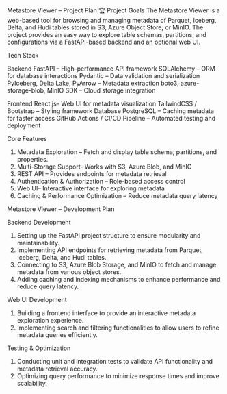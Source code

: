 Metastore Viewer – Project Plan
🏆 Project Goals
The Metastore Viewer is a web-based tool for browsing and managing metadata of Parquet, Iceberg, Delta, and Hudi tables stored in S3, Azure Object Store, or MinIO. The project provides an easy way to explore table schemas, partitions, and configurations via a FastAPI-based backend and an optional web UI.

Tech Stack

Backend
FastAPI – High-performance API framework
SQLAlchemy – ORM for database interactions
Pydantic – Data validation and serialization
PyIceberg, Delta Lake, PyArrow – Metadata extraction
boto3, azure-storage-blob, MinIO SDK – Cloud storage integration

Frontend
React.js– Web UI for metadata visualization
TailwindCSS / Bootstrap – Styling framework
Database
PostgreSQL – Caching metadata for faster access
GitHub Actions / CI/CD Pipeline – Automated testing and deployment


Core Features
1. Metadata Exploration – Fetch and display table schema, partitions, and properties.
2. Multi-Storage Support- Works with S3, Azure Blob, and MinIO
3. REST API – Provides endpoints for metadata retrieval
4. Authentication & Authorization – Role-based access control
5. Web UI– Interactive interface for exploring metadata
6. Caching & Performance Optimization – Reduce metadata query latency


Metastore Viewer – Development Plan

Backend Development
1. Setting up the FastAPI project structure to ensure modularity and maintainability.
2. Implementing API endpoints for retrieving metadata from Parquet, Iceberg, Delta, and Hudi tables.
3. Connecting to S3, Azure Blob Storage, and MinIO to fetch and manage metadata from various object stores.
4. Adding caching and indexing mechanisms to enhance performance and reduce query latency.

Web UI Development
1. Building a frontend interface to provide an interactive metadata exploration experience.
2. Implementing search and filtering functionalities to allow users to refine metadata queries efficiently.

Testing & Optimization
1. Conducting unit and integration tests to validate API functionality and metadata retrieval accuracy.
2. Optimizing query performance to minimize response times and improve scalability.